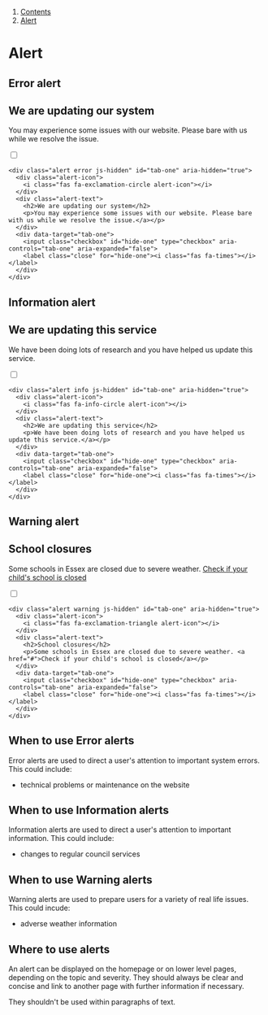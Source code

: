 <div class="breadcrumbs">
  <ol>
    <li><a href="/docs/core/contents">Contents</a></li>
    <li><a href="#">Alert</a></li>
  </ol>
</div>

# Alert

## Error alert

<div class="alert error js-hidden" id="tab-one" aria-hidden="true">
  <div class="alert-icon">
    <i class="fas fa-exclamation-circle alert-icon"></i>
  </div>
  <div class="alert-text">
    <h2>We are updating our system</h2>
    <p>You may experience some issues with our website. Please bare with us while we resolve the issue.</a></p>
  </div>
  <div data-target="tab-one">
    <input class="checkbox" id="hide-one" type="checkbox" aria-controls="tab-one" aria-expanded="false">
    <label class="close" for="hide-one"><i class="fas fa-times"></i></label>
  </div>
</div>

    <div class="alert error js-hidden" id="tab-one" aria-hidden="true">
      <div class="alert-icon">
        <i class="fas fa-exclamation-circle alert-icon"></i>
      </div>
      <div class="alert-text">
        <h2>We are updating our system</h2>
        <p>You may experience some issues with our website. Please bare with us while we resolve the issue.</a></p>
      </div>
      <div data-target="tab-one">
        <input class="checkbox" id="hide-one" type="checkbox" aria-controls="tab-one" aria-expanded="false">
        <label class="close" for="hide-one"><i class="fas fa-times"></i></label>
      </div>
    </div>

## Information alert

<div class="alert info js-hidden" id="tab-one" aria-hidden="true">
  <div class="alert-icon">
    <i class="fas fa-info-circle alert-icon"></i>
  </div>
  <div class="alert-text">
    <h2>We are updating this service</h2>
    <p>We have been doing lots of research and you have helped us update this service.</a></p>
  </div>
  <div data-target="tab-one">
    <input class="checkbox" id="hide-one" type="checkbox" aria-controls="tab-one" aria-expanded="false">
    <label class="close" for="hide-one"><i class="fas fa-times"></i></label>
  </div>
</div>

    <div class="alert info js-hidden" id="tab-one" aria-hidden="true">
      <div class="alert-icon">
        <i class="fas fa-info-circle alert-icon"></i>
      </div>
      <div class="alert-text">
        <h2>We are updating this service</h2>
        <p>We have been doing lots of research and you have helped us update this service.</a></p>
      </div>
      <div data-target="tab-one">
        <input class="checkbox" id="hide-one" type="checkbox" aria-controls="tab-one" aria-expanded="false">
        <label class="close" for="hide-one"><i class="fas fa-times"></i></label>
      </div>
    </div>

## Warning alert

<div class="alert warning js-hidden" id="tab-one" aria-hidden="true">
  <div class="alert-icon">
    <i class="fas fa-exclamation-triangle alert-icon"></i>
  </div>
  <div class="alert-text">
    <h2>School closures</h2>
    <p>Some schools in Essex are closed due to severe weather. <a href="#">Check if your child's school is closed</a></p>
  </div>
  <div data-target="tab-one">
    <input class="checkbox" id="hide-one" type="checkbox" aria-controls="tab-one" aria-expanded="false">
    <label class="close" for="hide-one"><i class="fas fa-times"></i></label>
  </div>
</div>

    <div class="alert warning js-hidden" id="tab-one" aria-hidden="true">
      <div class="alert-icon">
        <i class="fas fa-exclamation-triangle alert-icon"></i>
      </div>
      <div class="alert-text">
        <h2>School closures</h2>
        <p>Some schools in Essex are closed due to severe weather. <a href="#">Check if your child's school is closed</a></p>
      </div>
      <div data-target="tab-one">
        <input class="checkbox" id="hide-one" type="checkbox" aria-controls="tab-one" aria-expanded="false">
        <label class="close" for="hide-one"><i class="fas fa-times"></i></label>
      </div>
    </div>

## When to use Error alerts

Error alerts are used to direct a user's attention to important system errors. This could include:
<ul>
  <li>technical problems or maintenance on the website</li>
</ul>


## When to use Information alerts

Information alerts are used to direct a user's attention to important information. This could include:
<ul>
  <li>changes to regular council services</li>
</ul>


## When to use Warning alerts

Warning alerts are used to prepare users for a variety of real life issues. This could incude:
<ul>
  <li>adverse weather information</li>
</ul>

## Where to use alerts

An alert can be displayed on the homepage or on lower level pages, depending on the topic and severity. They should always be clear and concise and link to another page with further information if necessary.

They shouldn't be used within paragraphs of text.

